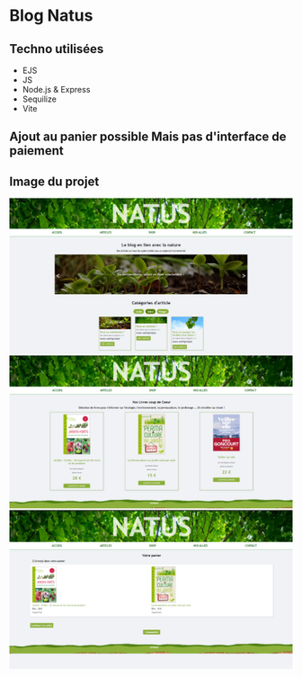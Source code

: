 # Blog Natus

## Techno utilisées

- EJS
- JS
- Node.js & Express
- Sequilize
- Vite 

## Ajout au panier possible Mais pas d'interface de paiement

## Image du projet

![Accueil du blog natus](./public/img/screen-shot/accueil-natus.png)
![Shop du blog natus](./public/img/screen-shot/shop-natus.png)
![Panier du blog natus](./public/img/screen-shot/panier-natus.png)
